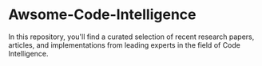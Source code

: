 # Awsome-Code-Intelligence
In this repository, you'll find a curated selection of recent research papers, articles, and implementations from leading experts in the field of Code Intelligence.
